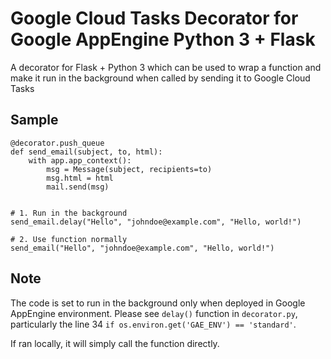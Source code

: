 # Google Cloud Tasks Decorator for Google AppEngine Python 3 + Flask
A decorator for Flask + Python 3 which can be used to wrap a function and make it run in the background when called by sending it to Google Cloud Tasks

## Sample
```python3
@decorator.push_queue
def send_email(subject, to, html):
    with app.app_context():
        msg = Message(subject, recipients=to)
        msg.html = html
        mail.send(msg)


# 1. Run in the background
send_email.delay("Hello", "johndoe@example.com", "Hello, world!")

# 2. Use function normally
send_email("Hello", "johndoe@example.com", "Hello, world!")
```

## Note
The code is set to run in the background only when deployed in Google AppEngine environment. Please see `delay()` function in `decorator.py`, particularly the line 34 `if os.environ.get('GAE_ENV') == 'standard'`.

If ran locally, it will simply call the function directly.
